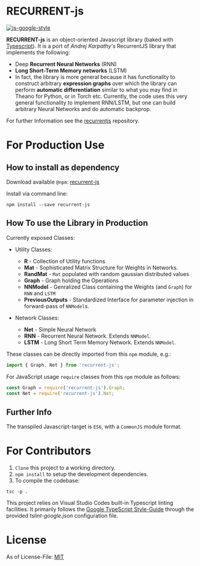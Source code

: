 # RECURRENT-js
[![js-google-style](https://img.shields.io/badge/code%20style-google-blue.svg)](https://google.github.io/styleguide/jsguide.html)

**RECURRENT-js** is an object-oriented Javascript library (baked with [Typescript](https://github.com/Microsoft/TypeScript)). It is a port of _Andrej Karpathy's_ RecurrentJS library that implements the following:

* Deep **Recurrent Neural Networks** (RNN) 
* **Long Short-Term Memory networks** (LSTM) 
* In fact, the library is more general because it has functionality to construct arbitrary **expression graphs** over which the library can perform **automatic differentiation** similar to what you may find in Theano for Python, or in Torch etc. Currently, the code uses this very general functionality to implement RNN/LSTM, but one can build arbitrary Neural Networks and do automatic backprop.

For further Information see the [recurrentjs](https://github.com/karpathy/recurrentjs) repository.

# For Production Use

## How to install as dependency

Download available `@npm`: [recurrent-js](https://www.npmjs.com/package/recurrent-js)

Install via command line:
```
npm install --save recurrent-js
```

## How To use the Library in Production

Currently exposed Classes:

* Utility Classes:
  * **R** - Collection of Utility functions
  * **Mat** - Sophisticated Matrix Structure for Weights in Networks.
  * **RandMat** - `Mat` populated with random gaussian distributed values
  * **Graph** - Graph holding the Operations
  * **NNModel** - Genralized Class containing the Weights (and `Graph`) for `RNN` and `LSTM` 
  * **PreviousOutputs** - Standardized Interface for parameter injection in forward-pass of `NNModel`s.

* Network Classes:
  * **Net** - Simple Neural Network
  * **RNN** - Recurrent Neural Network. Extends `NNModel`.
  * **LSTM** - Long Short Term Memory Network. Extends `NNModel`.

These classes can be directly imported from this `npm` module, e.g.:
```typescript
import { Graph, Net } from 'recurrent-js';
```

For JavaScript usage `require` classes from this `npm` module as follows:
```javascript
const Graph = require('recurrent-js').Graph;
const Net = require('recurrent-js').Net;
```

## Further Info

The transpiled Javascript-target is `ES6`, with a `CommonJS` module format.

# For Contributors

1. `Clone` this project to a working directory.
2. `npm install` to setup the development dependencies.
3. To compile the codebase:

```
tsc -p .
```

This project relies on Visual Studio Codes built-in Typescript linting facilities. It primarily follows the [Google TypeScript Style-Guide](https://github.com/google/ts-style) through the provided *tslint-google.json* configuration file.

# License

As of License-File: [MIT](LICENSE)
